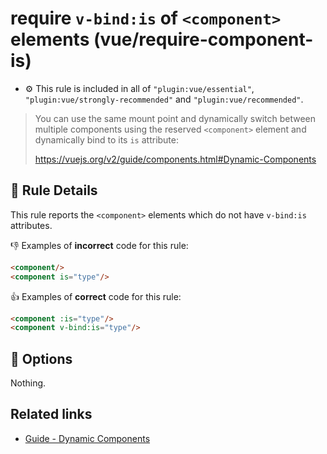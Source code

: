 # require `v-bind:is` of `<component>` elements (vue/require-component-is)

- :gear: This rule is included in all of `"plugin:vue/essential"`, `"plugin:vue/strongly-recommended"` and `"plugin:vue/recommended"`.

> You can use the same mount point and dynamically switch between multiple components using the reserved `<component>` element and dynamically bind to its `is` attribute:
>
> https://vuejs.org/v2/guide/components.html#Dynamic-Components

## :book: Rule Details

This rule reports the `<component>` elements which do not have `v-bind:is` attributes.

:-1: Examples of **incorrect** code for this rule:

```html
<component/>
<component is="type"/>
```

:+1: Examples of **correct** code for this rule:

```html
<component :is="type"/>
<component v-bind:is="type"/>
```

## :wrench: Options

Nothing.

## Related links

- [Guide - Dynamic Components](https://vuejs.org/v2/guide/components.html#Dynamic-Components)
